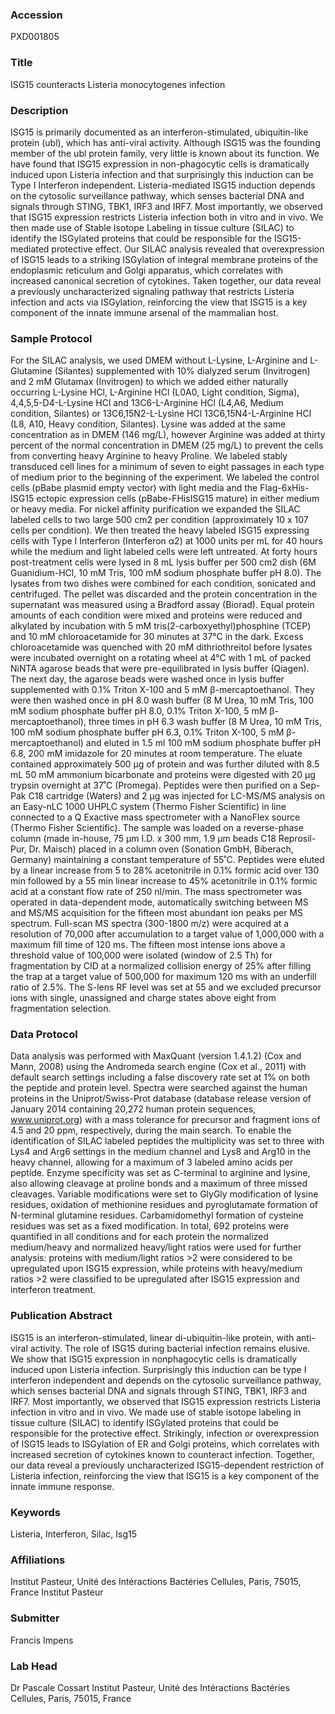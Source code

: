 ### Accession
PXD001805

### Title
ISG15 counteracts Listeria monocytogenes infection

### Description
ISG15 is primarily documented as an interferon-stimulated, ubiquitin-like protein (ubl), which has anti-viral activity.  Although ISG15 was the founding member of the ubl protein family, very little is known about its function.  We have found that ISG15 expression in non-phagocytic cells is dramatically induced upon Listeria infection and that surprisingly this induction can be Type I Interferon independent.  Listeria-mediated ISG15 induction depends on the cytosolic surveillance pathway, which senses bacterial DNA and signals through STING, TBK1, IRF3 and IRF7.  Most importantly, we observed that ISG15 expression restricts Listeria infection both in vitro and in vivo. We then made use of Stable Isotope Labeling in tissue culture (SILAC) to identify the ISGylated proteins that could be responsible for the ISG15-mediated protective effect.  Our SILAC analysis revealed that overexpression of ISG15 leads to a striking ISGylation of integral membrane proteins of the endoplasmic reticulum and Golgi apparatus, which correlates with increased canonical secretion of cytokines. Taken together, our data reveal a previously uncharacterized signaling pathway that restricts Listeria infection and acts via ISGylation, reinforcing the view that ISG15 is a key component of the innate immune arsenal of the mammalian host.

### Sample Protocol
For the SILAC analysis, we used DMEM without L-Lysine, L-Arginine and L-Glutamine (Silantes) supplemented with 10% dialyzed serum (Invitrogen) and 2 mM Glutamax (Invitrogen) to which we added either naturally occurring L-Lysine HCl, L-Arginine HCl (L0A0, Light condition, Sigma), 4,4,5,5-D4-L-Lysine HCl and 13C6-L-Arginine HCl (L4,A6, Medium condition, Silantes) or 13C6,15N2-L-Lysine HCl 13C6,15N4-L-Arginine HCl (L8, A10, Heavy condition, Silantes).  Lysine was added at the same concentration as in DMEM (146 mg/L), however Arginine was added at thirty percent of the normal concentration in DMEM (25 mg/L) to prevent the cells from converting heavy Arginine to heavy Proline.  We labeled stably transduced cell lines for a minimum of seven to eight passages in each type of medium prior to the beginning of the experiment.  We labeled the control cells (pBabe plasmid empty vector) with light media and the Flag-6xHis-ISG15 ectopic expression cells (pBabe-FHisISG15 mature) in either medium or heavy media.  For nickel affinity purification we expanded the SILAC labeled cells to two large 500 cm2 per condition (approximately 10 x 107 cells per condition).  We then treated the heavy labeled ISG15 expressing cells with Type I Interferon (Interferon α2) at 1000 units per mL for 40 hours while the medium and light labeled cells were left untreated.  At forty hours post-treatment cells were lysed in 8 mL lysis buffer per 500 cm2 dish (6M Guanidium-HCl, 10 mM Tris, 100 mM sodium phosphate buffer pH 8.0).  The lysates from two dishes were combined for each condition, sonicated and centrifuged.  The pellet was discarded and the protein concentration in the supernatant was measured using a Bradford assay (Biorad).  Equal protein amounts of each condition were mixed and proteins were reduced and alkylated by incubation with 5 mM tris(2-carboxyethyl)phosphine (TCEP) and 10 mM chloroacetamide for 30 minutes at 37°C in the dark. Excess chloroacetamide was quenched with 20 mM dithriothreitol before lysates were incubated overnight on a rotating wheel at 4°C with 1 mL of packed NiNTA agarose beads that were pre-equilibrated in lysis buffer (Qiagen).  The next day, the agarose beads were washed once in lysis buffer supplemented with 0.1% Triton X-100 and 5 mM β-mercaptoethanol.  They were then washed once in pH 8.0 wash buffer (8 M Urea, 10 mM Tris, 100 mM sodium phosphate buffer pH 8.0, 0.1% Triton X-100, 5 mM β-mercaptoethanol), three times in pH 6.3 wash buffer (8 M Urea, 10 mM Tris, 100 mM sodium phosphate buffer pH 6.3, 0.1% Triton X-100, 5 mM β-mercaptoethanol) and eluted in 1.5 ml 100 mM sodium phosphate buffer pH 6.8, 200 mM imidazole for 20 minutes at room temperature.  The eluate contained approximately 500 μg of protein and was further diluted with 8.5 mL 50 mM ammonium bicarbonate and proteins were digested with 20 μg trypsin overnight at 37˚C (Promega). Peptides were then purified on a Sep-Pak C18 cartridge (Waters) and 2 μg was injected for LC-MS/MS analysis on an Easy-nLC 1000 UHPLC system (Thermo Fisher Scientific) in line connected to a Q Exactive mass spectrometer with a NanoFlex source (Thermo Fisher Scientific). The sample was loaded on a reverse-phase column (made in-house, 75 µm I.D. x 300 mm, 1.9 µm beads C18 Reprosil-Pur, Dr. Maisch) placed in a column oven (Sonation GmbH, Biberach, Germany) maintaining a constant temperature of 55˚C. Peptides were eluted by a linear increase from 5 to 28% acetonitrile in 0.1% formic acid over 130 min followed by a 55 min linear increase to 45% acetonitrile in 0.1% formic acid at a constant flow rate of 250 nl/min. The mass spectrometer was operated in data-dependent mode, automatically switching between MS and MS/MS acquisition for the fifteen most abundant ion peaks per MS spectrum. Full-scan MS spectra (300-1800 m/z) were acquired at a resolution of 70,000 after accumulation to a target value of 1,000,000 with a maximum fill time of 120 ms. The fifteen most intense ions above a threshold value of 100,000 were isolated (window of 2.5 Th) for fragmentation by CID at a normalized collision energy of 25% after filling the trap at a target value of 500,000 for maximum 120 ms with an underfill ratio of 2.5%. The S-lens RF level was set at 55 and we excluded precursor ions with single, unassigned and charge states above eight from fragmentation selection.

### Data Protocol
Data analysis was performed with MaxQuant (version 1.4.1.2) (Cox and Mann, 2008) using the Andromeda search engine (Cox et al., 2011) with default search settings including a false discovery rate set at 1% on both the peptide and protein level. Spectra were searched against the human proteins in the Uniprot/Swiss-Prot database (database release version of January 2014 containing 20,272 human protein sequences, www.uniprot.org) with a mass tolerance for precursor and fragment ions of 4.5 and 20 ppm, respectively, during the main search. To enable the identification of SILAC labeled peptides the multiplicity was set to three with Lys4 and Arg6 settings in the medium channel and Lys8 and Arg10 in the heavy channel, allowing for a maximum of 3 labeled amino acids per peptide. Enzyme specificity was set as C-terminal to arginine and lysine, also allowing cleavage at proline bonds and a maximum of three missed cleavages. Variable modifications were set to GlyGly modification of lysine residues, oxidation of methionine residues and pyroglutamate formation of N-terminal glutamine residues. Carbamidomethyl formation of cysteine residues was set as a fixed modification. In total, 692 proteins were quantified in all conditions and for each protein the normalized medium/heavy and normalized heavy/light ratios were used for further analysis: proteins with medium/light ratios >2 were considered to be upregulated upon ISG15 expression, while proteins with heavy/medium ratios >2 were classified to be upregulated after ISG15 expression and interferon treatment.

### Publication Abstract
ISG15 is an interferon-stimulated, linear di-ubiquitin-like protein, with anti-viral activity. The role of ISG15 during bacterial infection remains elusive. We show that ISG15 expression in nonphagocytic cells is dramatically induced upon Listeria infection. Surprisingly this induction can be type I interferon independent and depends on the cytosolic surveillance pathway, which senses bacterial DNA and signals through STING, TBK1, IRF3 and IRF7. Most importantly, we observed that ISG15 expression restricts Listeria infection in vitro and in vivo. We made use of stable isotope labeling in tissue culture (SILAC) to identify ISGylated proteins that could be responsible for the protective effect. Strikingly, infection or overexpression of ISG15 leads to ISGylation of ER and Golgi proteins, which correlates with increased secretion of cytokines known to counteract infection. Together, our data reveal a previously uncharacterized ISG15-dependent restriction of Listeria infection, reinforcing the view that ISG15 is a key component of the innate immune response.

### Keywords
Listeria, Interferon, Silac, Isg15

### Affiliations
Institut Pasteur, Unité des Intéractions Bactéries Cellules, Paris, 75015, France
Institut Pasteur

### Submitter
Francis Impens

### Lab Head
Dr Pascale Cossart
Institut Pasteur, Unité des Intéractions Bactéries Cellules, Paris, 75015, France


